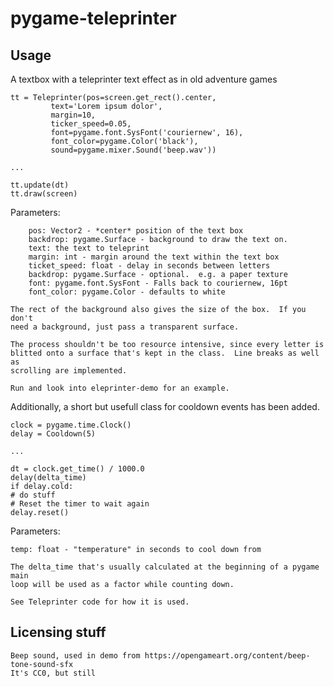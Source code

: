 # pygame-teleprinter

## Usage
A textbox with a teleprinter text effect as in old adventure games

    tt = Teleprinter(pos=screen.get_rect().center,
		     text='Lorem ipsum dolor',
		     margin=10,
		     ticker_speed=0.05,
		     font=pygame.font.SysFont('couriernew', 16),
		     font_color=pygame.Color('black'),
		     sound=pygame.mixer.Sound('beep.wav'))

    ...

    tt.update(dt)
    tt.draw(screen)

Parameters:

        pos: Vector2 - *center* position of the text box
        backdrop: pygame.Surface - background to draw the text on.
        text: the text to teleprint
        margin: int - margin around the text within the text box
        ticket_speed: float - delay in seconds between letters
        backdrop: pygame.Surface - optional.  e.g. a paper texture
        font: pygame.font.SysFont - Falls back to couriernew, 16pt
        font_color: pygame.Color - defaults to white

    The rect of the background also gives the size of the box.  If you don't
    need a background, just pass a transparent surface.

    The process shouldn't be too resource intensive, since every letter is
    blitted onto a surface that's kept in the class.  Line breaks as well as
    scrolling are implemented.

    Run and look into eleprinter-demo for an example.

Additionally, a short but usefull class for cooldown events has been added.

    clock = pygame.time.Clock()
    delay = Cooldown(5)

    ...

    dt = clock.get_time() / 1000.0
    delay(delta_time)
    if delay.cold:
	# do stuff
	# Reset the timer to wait again
	delay.reset()

Parameters:

	temp: float - "temperature" in seconds to cool down from 

    The delta_time that's usually calculated at the beginning of a pygame main
    loop will be used as a factor while counting down.

    See Teleprinter code for how it is used.


## Licensing stuff

    Beep sound, used in demo from https://opengameart.org/content/beep-tone-sound-sfx
    It's CC0, but still

